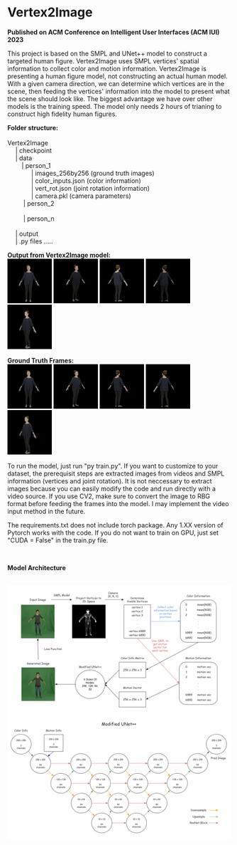 # Vertex2Image
 
**Published on ACM Conference on Intelligent User Interfaces (ACM IUI) 2023**

This project is based on the SMPL and UNet++ model to construct a targeted human figure. Vertex2Image uses SMPL vertices' spatial information to collect color and motion information. Vertex2Image is presenting a human figure model, not constructing an actual human model. With a given camera direction, we can determine which vertices are in the scene, then feeding the vertices' information into the model to present what the scene should look like. The biggest advantage we have over other models is the training speed. The model only needs 2 hours of trianing to construct high fidelity human figures.

**Folder structure:** \
<br />
Vertex2Image \
&emsp; | checkpoint \
&emsp; | data \
&emsp; &emsp;| person_1 \
&emsp; &emsp; &emsp; | images_256by256   (ground truth images) \
&emsp; &emsp; &emsp; | color_inputs.json (color information) \
&emsp; &emsp; &emsp; | vert_rot.json     (joint rotation information) \
&emsp; &emsp; &emsp; | camera.pkl        (camera parameters) \
&emsp; &emsp; | person_2 \
<br />
&emsp; &emsp; | person_n \
<br />
&emsp; | output \
&emsp; | .py files .....

**Output from Vertex2Image model:**
<br />
<img src="./results/p1.png" width="100" height="100" />
<img src="./results/p2.png" width="100" height="100" />
<img src="./results/p3.png" width="100" height="100" />
<img src="./results/p4.png" width="100" height="100" />
<img src="./results/p5.png" width="100" height="100" />
<br />

**Ground Truth Frames:**
<br />
<img src="./results/g1.png" width="100" height="100" />
<img src="./results/g2.png" width="100" height="100" />
<img src="./results/g3.png" width="100" height="100" />
<img src="./results/g4.png" width="100" height="100" />
<img src="./results/g5.png" width="100" height="100" />
<br />

To run the model, just run "py train.py". If you want to customize to your dataset, the prerequisit steps are extracted images from videos and SMPL information (vertices and joint rotation). It is not neccessary to extract images because you can easily modify the code and run directly with a video source. If you use CV2, make sure to convert the image to RBG format before feeding the frames into the model. I may implement the video input method in the future.

The requirements.txt does not include torch package. Any 1.XX version of Pytorch works with the code. If you do not want to train on GPU, just set "CUDA = False" in the train.py file.

<br />

**Model Architecture**

<br />
<img src="./results/model.png" />

<br />

<img src="./results/unet++.png" />
